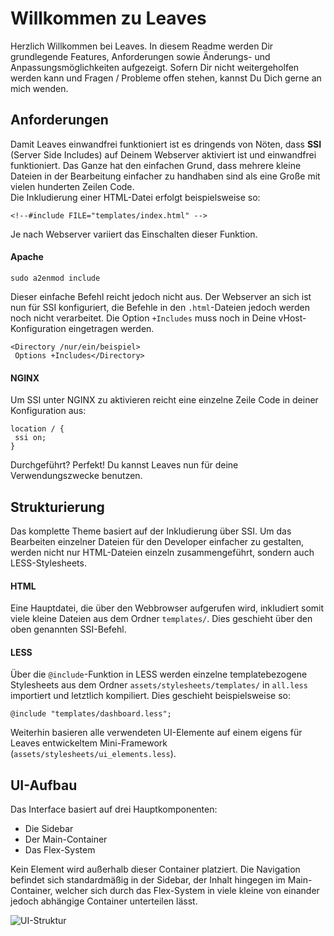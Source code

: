 
  
# Willkommen zu Leaves  
Herzlich Willkommen bei Leaves. In diesem Readme werden Dir grundlegende Features, Anforderungen sowie Änderungs- und Anpassungsmöglichkeiten aufgezeigt. Sofern Dir nicht weitergeholfen werden kann und Fragen / Probleme offen stehen, kannst Du Dich gerne an mich wenden.  
  
## Anforderungen  
Damit Leaves einwandfrei funktioniert ist es dringends von Nöten, dass **SSI** (Server Side Includes) auf Deinem Webserver aktiviert ist und einwandfrei funktioniert. Das Ganze hat den einfachen Grund, dass mehrere kleine Dateien in der Bearbeitung einfacher zu handhaben sind als eine Große mit vielen hunderten Zeilen Code.   
Die Inkludierung einer HTML-Datei erfolgt beispielsweise so:  
```  
<!--#include FILE="templates/index.html" -->  
```  
  
Je nach Webserver variiert das Einschalten dieser Funktion.  
  
#### Apache  
```  
sudo a2enmod include  
```  
Dieser einfache Befehl reicht jedoch nicht aus. Der Webserver an sich ist nun für SSI konfiguriert, die Befehle in den ``.html``-Dateien jedoch werden noch nicht verarbeitet. Die Option ``+Includes`` muss noch in Deine vHost-Konfiguration eingetragen werden.  
```  
<Directory /nur/ein/beispiel>  
 Options +Includes</Directory>  
```  
  
#### NGINX  
Um SSI unter NGINX zu aktivieren reicht eine einzelne Zeile Code in deiner Konfiguration aus:  
```  
location / {  
 ssi on;
}  
```  
Durchgeführt? Perfekt! Du kannst Leaves nun für deine Verwendungszwecke benutzen.  
  
  
## Strukturierung  
Das komplette Theme basiert auf der Inkludierung über SSI. Um das Bearbeiten einzelner Dateien für den Developer einfacher zu gestalten, werden nicht nur HTML-Dateien einzeln zusammengeführt, sondern auch LESS-Stylesheets.  
  
#### HTML  
Eine Hauptdatei, die über den Webbrowser aufgerufen wird, inkludiert somit viele kleine Dateien aus dem Ordner ``templates/``. Dies geschieht über den oben genannten SSI-Befehl.   
  
#### LESS  
Über die ``@include``-Funktion in LESS werden einzelne templatebezogene Stylesheets  aus dem Ordner ``assets/stylesheets/templates/`` in ``all.less`` importiert und letztlich kompiliert. Dies geschieht beispielsweise so:  
```less  
@include "templates/dashboard.less";
```  
Weiterhin basieren alle verwendeten UI-Elemente auf einem eigens für Leaves entwickeltem Mini-Framework (``assets/stylesheets/ui_elements.less``).  
  
## UI-Aufbau  
Das Interface basiert auf drei Hauptkomponenten:  
  
 - Die Sidebar  
 - Der Main-Container  
 - Das Flex-System  
  
Kein Element wird außerhalb dieser Container platziert. Die Navigation befindet sich standardmäßig in der Sidebar, der Inhalt hingegen im Main-Container, welcher sich durch das Flex-System in viele kleine von einander jedoch abhängige Container unterteilen lässt.  


![UI-Struktur](https://msr-webdesign.de/files/images/markup/leaves/ui_structure.png)
